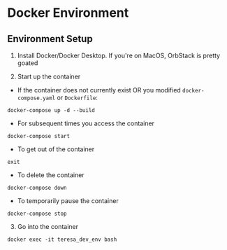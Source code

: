 # Docker Environment

## Environment Setup
1. Install Docker/Docker Desktop. If you're on MacOS, OrbStack is pretty goated

2. Start up the container
- If the container does not currently exist OR you modified `docker-compose.yaml` or `Dockerfile`:
```
docker-compose up -d --build
```
- For subsequent times you access the container
```
docker-compose start
```
- To get out of the container
```
exit
```
- To delete the container
```
docker-compose down
```
- To temporarily pause the container
```
docker-compose stop
```

3. Go into the container
```
docker exec -it teresa_dev_env bash
```